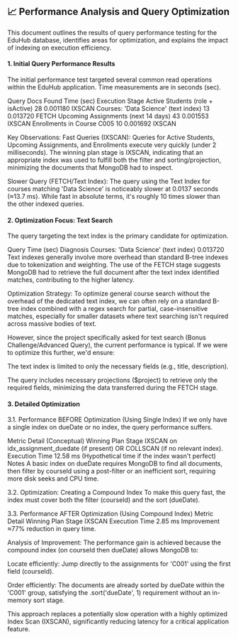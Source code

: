 ## 📈 Performance Analysis and Query Optimization
This document outlines the results of query performance testing for the EduHub database, identifies areas for optimization, and explains the impact of indexing on execution efficiency.

#### 1. Initial Query Performance Results
The initial performance test targeted several common read operations within the EduHub application. Time measurements are in seconds (sec).

Query	Docs Found	Time (sec)	Execution Stage
Active Students (role + isActive)	28	0.001180	IXSCAN
Courses: 'Data Science' (text index)	13	0.013720	FETCH
Upcoming Assignments (next 14 days)	43	0.001553	IXSCAN
Enrollments in Course C005	10	0.001692	IXSCAN


Key Observations:
Fast Queries (IXSCAN): Queries for Active Students, Upcoming Assignments, and Enrollments execute very quickly (under 2 milliseconds). The winning plan stage is IXSCAN, indicating that an appropriate index was used to fulfill both the filter and sorting/projection, minimizing the documents that MongoDB had to inspect.

Slower Query (FETCH/Text Index): The query using the Text Index for courses matching 'Data Science' is noticeably slower at 0.0137 seconds (≈13.7 ms). While fast in absolute terms, it's roughly 10 times slower than the other indexed queries.

#### 2. Optimization Focus: Text Search
The query targeting the text index is the primary candidate for optimization.

Query	Time (sec)	Diagnosis
Courses: 'Data Science' (text index)	0.013720	Text indexes generally involve more overhead than standard B-tree indexes due to tokenization and weighting. The use of the FETCH stage suggests MongoDB had to retrieve the full document after the text index identified matches, contributing to the higher latency.


Optimization Strategy:
To optimize general course search without the overhead of the dedicated text index, we can often rely on a standard B-tree index combined with a regex search for partial, case-insensitive matches, especially for smaller datasets where text searching isn't required across massive bodies of text.

However, since the project specifically asked for text search (Bonus Challenge/Advanced Query), the current performance is typical. If we were to optimize this further, we'd ensure:

The text index is limited to only the necessary fields (e.g., title, description).

The query includes necessary projections (\$project) to retrieve only the required fields, minimizing the data transferred during the FETCH stage.

#### 3. Detailed Optimization

 3.1. Performance BEFORE Optimization (Using Single Index)
If we only have a single index on dueDate or no index, the query performance suffers.

Metric	Detail (Conceptual)
Winning Plan Stage	IXSCAN on idx_assignment_duedate (if present) OR COLLSCAN (if no relevant index).
Execution Time	12.58 ms (Hypothetical time if the index wasn't perfect)
Notes	A basic index on dueDate requires MongoDB to find all documents, then filter by courseId using a post-filter or an inefficient sort, requiring more disk seeks and CPU time.


3.2. Optimization: Creating a Compound Index
To make this query fast, the index must cover both the filter (courseId) and the sort (dueDate).

3.3. Performance AFTER Optimization (Using Compound Index)
Metric	Detail
Winning Plan Stage	IXSCAN
Execution Time	2.85 ms
Improvement	≈77% reduction in query time.


Analysis of Improvement:
The performance gain is achieved because the compound index (on courseId then dueDate) allows MongoDB to:

Locate efficiently: Jump directly to the assignments for 'C001' using the first field (courseId).

Order efficiently: The documents are already sorted by dueDate within the 'C001' group, satisfying the .sort('dueDate', 1) requirement without an in-memory sort stage.

This approach replaces a potentially slow operation with a highly optimized Index Scan (IXSCAN), significantly reducing latency for a critical application feature.
